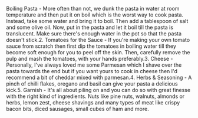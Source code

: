 Boiling Pasta - More often than not, we dunk the pasta in water at room temperature and then put it on boil which is the worst way to cook pasta. Instead, take some water and bring it to boil. Then add a tablespoon of salt and some olive oil. Now, put in the pasta and let it boil till the pasta is translucent. Make sure there's enough water in the pot so that the pasta doesn't stick.2. Tomatoes for the Sauce - If you're making your own tomato sauce from scratch then first dip the tomatoes in boiling water till they become soft enough for you to peel off the skin. Then, carefully remove the pulp and mash the tomatoes, with your hands preferably.3. Cheese - Personally, I've always loved me some Parmesan which I shave over the pasta towards the end but if you want yours to cook in cheese then I'd recommend a bit of cheddar mixed with parmesan.4. Herbs & Seasoning - A pinch of chilli flakes, oregano and basil can give your pasta a delicious kick.5. Garnish - It's all about piling on and you can do so with great finesse with the right kind of ingredients. Nuts like pine nuts, walnuts, almonds or herbs, lemon zest, cheese shavings and many types of meat like crispy bacon bits, diced sausages, small cubes of ham and more.